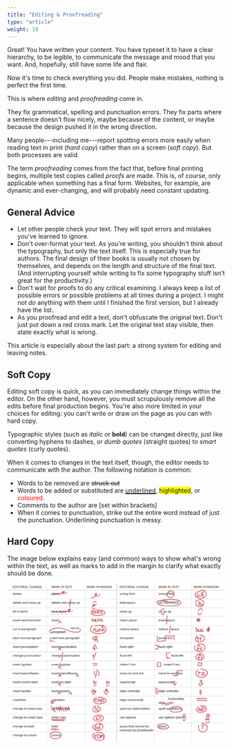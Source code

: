 ```yaml
---
title: "Editing & Proofreading"
type: "article"
weight: 19
---
```


Great! You have written your content. You have typeset it to have a clear hierarchy, to be legible, to communicate the message and mood that you want. And, hopefully, still have some life and flair.

Now it's time to check everything you did. People make mistakes, nothing is perfect the first time.

This is where _editing_ and _proofreading_ come in.

They fix grammatical, spelling and punctuation errors. They fix parts where a sentence doesn't flow nicely, maybe because of the content, or maybe because the design pushed it in the wrong direction. 

Many people---including me---report spotting errors more easily when reading text in print (*hard copy*) rather than on a screen (*soft copy*). But both processes are valid.

The term *proofreading* comes from the fact that, before final printing begins, multiple test copies called *proofs* are made. This is, of course, only applicable when something has a final form. Websites, for example, are dynamic and ever-changing, and will probably need constant updating.

## General Advice

-   Let other people check your text. They will spot errors and mistakes you've learned to ignore.
-   Don't over-format your text. As you're writing, you shouldn't think about the typography, but only the text itself. This is especially true for authors. The final design of their books is usually not chosen by themselves, and depends on the length and structure of the final text. (And interrupting yourself while writing to fix some typography stuff isn't great for the productivity.)
-   Don't wait for proofs to do any critical examining. I always keep a list of possible errors or possible problems at all times during a project. I might not _do_ anything with them until I finished the first version, but I already have the list.
-   As you proofread and edit a text, don't obfuscate the original text. Don't just put down a red cross mark. Let the original text stay visible, then state exactly what is wrong.

This article is especially about the last part: a strong system for editing and leaving notes.

## Soft Copy

Editing soft copy is quick, as you can immediately change things within the editor. On the other hand, however, you must scrupulously remove all the edits before final production begins. You're also more limited in your choices for editing: you can't write or draw on the page as you can with hard copy.

Typographic styles (such as *italic* or **bold**) can be changed directly, just like converting hyphens to dashes, or *dumb quotes* (straight quotes) to *smart quotes* (curly quotes). 

When it comes to changes in the text itself, though, the editor needs to communicate with the author. The following notation is common:

-   Words to be removed are ~~struck out~~
-   Words to be added or substituted are <span style="text-decoration: underline 2px black;">underlined</span>, <span style="background-color: yellow;">highlighted</span>, or
   <span style="color:red">coloured</span>.
-   Comments to the author are \[set within brackets\]
-   When it comes to punctuation, strike out the entire word instead of just the punctuation. Underlining punctuation is messy.

## Hard Copy

The image below explains easy (and common) ways to show what's wrong within the text, as well as marks to add in the margin to clarify what exactly should be done.

![Overview of all symbols and notation to use when editing hard copy.](TypographyEditingHardCopy.webp)